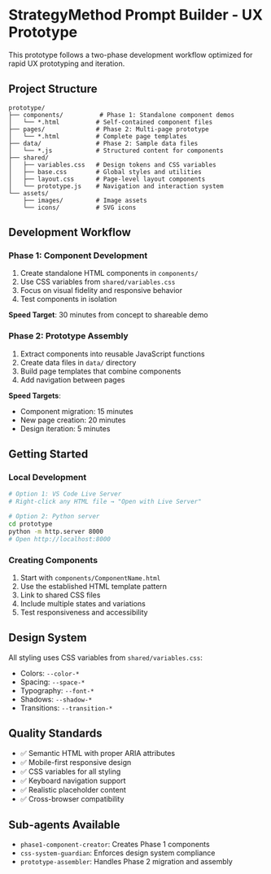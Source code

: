 # StrategyMethod Prompt Builder - UX Prototype

This prototype follows a two-phase development workflow optimized for rapid UX prototyping and iteration.

## Project Structure

```
prototype/
├── components/          # Phase 1: Standalone component demos
│   └── *.html          # Self-contained component files
├── pages/              # Phase 2: Multi-page prototype
│   └── *.html          # Complete page templates
├── data/               # Phase 2: Sample data files
│   └── *.js            # Structured content for components
├── shared/
│   ├── variables.css   # Design tokens and CSS variables
│   ├── base.css        # Global styles and utilities
│   ├── layout.css      # Page-level layout components
│   └── prototype.js    # Navigation and interaction system
└── assets/
    ├── images/         # Image assets
    └── icons/          # SVG icons
```

## Development Workflow

### Phase 1: Component Development
1. Create standalone HTML components in `components/`
2. Use CSS variables from `shared/variables.css`
3. Focus on visual fidelity and responsive behavior
4. Test components in isolation

**Speed Target**: 30 minutes from concept to shareable demo

### Phase 2: Prototype Assembly
1. Extract components into reusable JavaScript functions
2. Create data files in `data/` directory
3. Build page templates that combine components
4. Add navigation between pages

**Speed Targets**:
- Component migration: 15 minutes
- New page creation: 20 minutes
- Design iteration: 5 minutes

## Getting Started

### Local Development
```bash
# Option 1: VS Code Live Server
# Right-click any HTML file → "Open with Live Server"

# Option 2: Python server
cd prototype
python -m http.server 8000
# Open http://localhost:8000
```

### Creating Components
1. Start with `components/ComponentName.html`
2. Use the established HTML template pattern
3. Link to shared CSS files
4. Include multiple states and variations
5. Test responsiveness and accessibility

## Design System

All styling uses CSS variables from `shared/variables.css`:
- Colors: `--color-*`
- Spacing: `--space-*`
- Typography: `--font-*`
- Shadows: `--shadow-*`
- Transitions: `--transition-*`

## Quality Standards

- ✅ Semantic HTML with proper ARIA attributes
- ✅ Mobile-first responsive design
- ✅ CSS variables for all styling
- ✅ Keyboard navigation support
- ✅ Realistic placeholder content
- ✅ Cross-browser compatibility

## Sub-agents Available

- `phase1-component-creator`: Creates Phase 1 components
- `css-system-guardian`: Enforces design system compliance
- `prototype-assembler`: Handles Phase 2 migration and assembly